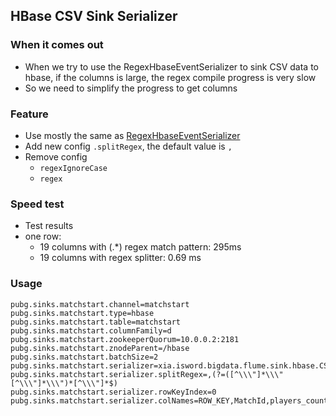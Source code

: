 ## HBase CSV Sink Serializer

### When it comes out
- When we try to use the RegexHbaseEventSerializer to sink CSV data to hbase, if the columns is large, the regex compile progress is very slow
- So we need to simplify the progress to get columns 

### Feature
- Use mostly the same as [RegexHbaseEventSerializer](https://github.com/apache/flume/blob/flume-1.9/flume-ng-sinks/flume-ng-hbase-sink/src/main/java/org/apache/flume/sink/hbase/RegexHbaseEventSerializer.java)
- Add new config `.splitRegex`, the default value is `,`
- Remove config
    - `regexIgnoreCase`
    - `regex`

### Speed test
- Test results
- one row:
    - 19 columns with (.*) regex match pattern: 295ms
    - 19 columns with regex splitter: 0.69 ms
    
### Usage
```properties
pubg.sinks.matchstart.channel=matchstart
pubg.sinks.matchstart.type=hbase
pubg.sinks.matchstart.table=matchstart
pubg.sinks.matchstart.columnFamily=d
pubg.sinks.matchstart.zookeeperQuorum=10.0.0.2:2181
pubg.sinks.matchstart.znodeParent=/hbase
pubg.sinks.matchstart.batchSize=2
pubg.sinks.matchstart.serializer=xia.isword.bigdata.flume.sink.hbase.CSVSerializer
pubg.sinks.matchstart.serializer.splitRegex=,(?=([^\\\"]*\\\"[^\\\"]*\\\")*[^\\\"]*$)
pubg.sinks.matchstart.serializer.rowKeyIndex=0
pubg.sinks.matchstart.serializer.colNames=ROW_KEY,MatchId,players_count,weatherId,mapName,cameraViewBehaviour,teamSize,isCustomGame,isEventMode,log_time
```

